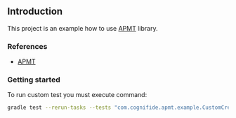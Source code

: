 ## Introduction
This project is an example how to use [APMT](https://github.com/Cognifide/apmt) library.

### References
* [APMT](https://github.com/Cognifide/apmt)

### Getting started
To run custom test you must execute command:
```bash
gradle test --rerun-tasks --tests "com.cognifide.apmt.example.CustomCreatePageTest" -PapmtUserPassword=admin -PauthorUrl=http://localhost:4502 -PpublishUrl=http://localhost:4503
```